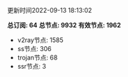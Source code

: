 更新时间2022-09-13 18:13:02

**总订阅: 64**
**总节点: 9932**
**有效节点: 1962**
- v2ray节点: 1585
- ss节点: 306
- trojan节点: 68
- ssr节点: 3
